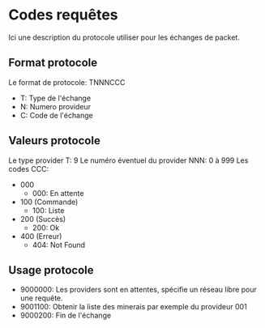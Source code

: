 # Codes requêtes

Ici une description du protocole utiliser pour les échanges de packet.

## Format protocole

Le format de protocole: TNNNCCC
* T: Type de l'échange
* N: Numero provideur
* C: Code de l'échange

## Valeurs protocole

Le type provider T: 9
Le numéro éventuel du provider NNN: 0 à 999
Les codes CCC:
* 000
    * 000: En attente
* 100 (Commande)
    * 100: Liste
* 200 (Succès)
    * 200: Ok
* 400 (Erreur)
    * 404: Not Found

## Usage protocole

* 9000000: Les providers sont en attentes, spécifie un réseau libre pour une requête.
* 9001100: Obtenir la liste des minerais par exemple du provideur 001
* 9000200: Fin de l'échange